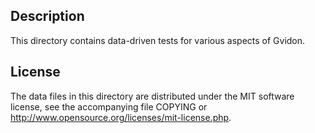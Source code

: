 Description
------------

This directory contains data-driven tests for various aspects of Gvidon.

License
--------

The data files in this directory are distributed under the MIT software
license, see the accompanying file COPYING or
http://www.opensource.org/licenses/mit-license.php.

